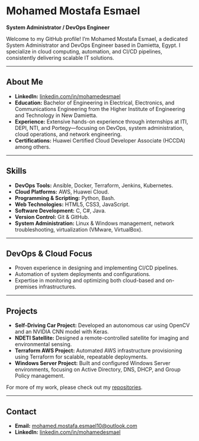 # Mohamed Mostafa Esmael

**System Administrator / DevOps Engineer**

Welcome to my GitHub profile! I’m Mohamed Mostafa Esmael, a dedicated System Administrator and DevOps Engineer based in Damietta, Egypt. I specialize in cloud computing, automation, and CI/CD pipelines, consistently delivering scalable IT solutions.

---

## About Me
- **LinkedIn:** [linkedin.com/in/mohamedesmael](https://www.linkedin.com/in/mohamedesmael/)
- **Education:** Bachelor of Engineering in Electrical, Electronics, and Communications Engineering from the Higher Institute of Engineering and Technology in New Damietta.
- **Experience:** Extensive hands-on experience through internships at ITI, DEPI, NTI, and Portegy—focusing on DevOps, system administration, cloud operations, and network engineering.
- **Certifications:** Huawei Certified Cloud Developer Associate (HCCDA) among others.

---

## Skills
- **DevOps Tools:** Ansible, Docker, Terraform, Jenkins, Kubernetes.
- **Cloud Platforms:** AWS, Huawei Cloud.
- **Programming & Scripting:** Python, Bash.
- **Web Technologies:** HTML5, CSS3, JavaScript.
- **Software Development:** C, C#, Java.
- **Version Control:** Git & GitHub.
- **System Administration:** Linux & Windows management, network troubleshooting, virtualization (VMware, VirtualBox).

---

## DevOps & Cloud Focus
- Proven experience in designing and implementing CI/CD pipelines.
- Automation of system deployments and configurations.
- Expertise in monitoring and optimizing both cloud-based and on-premises infrastructures.

---

## Projects

- **Self-Driving Car Project:** Developed an autonomous car using OpenCV and an NVIDIA CNN model with Keras.
- **NDETI Satellite:** Designed a remote-controlled satellite for imaging and environmental sensing.
- **Terraform AWS Project:** Automated AWS infrastructure provisioning using Terraform for scalable, repeatable deployments.
- **Windows Server Project:** Built and configured Windows Server environments, focusing on Active Directory, DNS, DHCP, and Group Policy management.

For more of my work, please check out my [repositories](https://github.com/mohamedesmael10?tab=repositories&q=&type=&language=&sort=stargazers).

---

## Contact
- **Email:** [mohamed.mostafa.esmael10@outlook.com](mailto:mohamed.mostafa.esmael10@outlook.com)
- **LinkedIn:** [linkedin.com/in/mohamedesmael](https://www.linkedin.com/in/mohamedesmael/)

